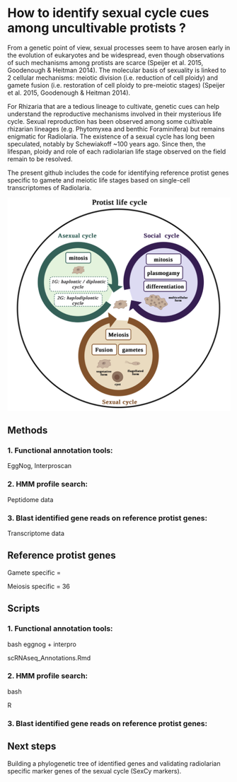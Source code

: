 # How to identify sexual cycle cues among uncultivable protists ?


From a genetic point of view, sexual processes seem to have arosen early in the evolution of eukaryotes and be widespread, even though observations of such mechanisms among protists are scarce (Speijer et al. 2015, Goodenough & Heitman 2014). The molecular basis of sexuality is linked to 2 cellular mechanisms: meiotic division (i.e. reduction of cell ploidy) and gamete fusion (i.e. restoration of cell ploidy to pre-meiotic stages) (Speijer et al. 2015, Goodenough & Heitman 2014).

For Rhizaria that are a tedious lineage to cultivate, genetic cues can help understand the reproductive mechanisms involved in their mysterious life cycle. Sexual reproduction has been observed among some cultivable rhizarian lineages (e.g. Phytomyxea and benthic Foraminifera) but remains enigmatic for Radiolaria. The existence of a sexual cycle has long been speculated, notably by Schewiakoff ~100 years ago. Since then, the lifespan, ploidy and role of each radiolarian life stage observed on the field remain to be resolved.

The present github includes the code for identifying reference protist genes specific to gamete and meiotic life stages based on single-cell transcriptomes of Radiolaria.

![Graphical](Fig1_A.png)

## Methods

### 1. Functional annotation tools: 
EggNog, Interproscan


### 2. HMM profile search: 
Peptidome data


### 3. Blast identified gene reads on reference protist genes: 
Transcriptome data


## Reference protist genes

Gamete specific = 


Meiosis specific = 36


## Scripts

### 1. Functional annotation tools: 
bash eggnog + interpro

scRNAseq_Annotations.Rmd

### 2. HMM profile search: 
bash

R

### 3. Blast identified gene reads on reference protist genes: 


## Next steps

Building a phylogenetic tree of identified genes and validating radiolarian specific marker genes of the sexual cycle (SexCy markers). 
